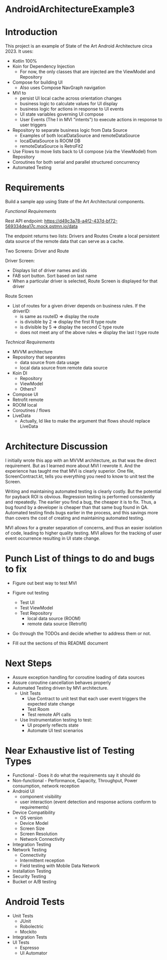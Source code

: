 # AndroidArchitectureExample3

# Introduction
This project is an example of State of the Art Android Architecture circa 2023. It uses:
* Kotlin 100%
* Koin for Dependency Injection
  * For now, the only classes that are injected are the ViewModel and Repository
* Compose for building UI
  * Also uses Compose NavGraph navigation
* MVI to
  * persist UI local cache across orientation changes
  * business logic to calculate values for UI display
  * business logic for actions in response to UI events
  * UI state variables governing UI compose
  * User Events (The I in MVI "intents") to execute actions in response to user triggers
* Repository to separate business logic from Data Source
  * Examples of both localDataSource and remoteDataSource
  * localDataSource is ROOM DB
  * remoteDataSource is RetroFit2
* Use Flows to move lists back to UI compose (via the ViewModel) from Repository
* Coroutines for both serial and parallel structured concurrency
* Automated Testing

# Requirements
Build a sample app using State of the Art Architectural components.

*Functional Requirements*

Rest API endpoint:
https://d49c3a78-a4f2-437d-bf72-569334dea17c.mock.pstmn.io/data

The endpoint returns two lists: Drivers and Routes
Create a local persistent data source of the remote data that can serve as a cache.

Two Screens: Driver and Route

Driver Screen:
* Displays list of driver names and ids
* FAB sort button. Sort based on last name
* When a particular driver is selected, Route Screen is displayed for that driver

Route Screen
* List of routes for a given driver depends on business rules. If the driverID:
  * is same as routeID => display the route
  * is divisible by 2 => display the first R type route
  * is divisible by 5 => display the second C type route
  * does not meet any of the above rules => display the last I type route

*Technical Requirements*
* MVVM architecture
* Repository that separates
  * data source from data usage
  * local data source from remote data source
* Koin DI
  * Repository
  * ViewModel
  * Others?
* Compose UI
* Retrofit remote 
* ROOM local
* Coroutines / flows
* LiveData
  * Actually, Id like to make the argument that flows should replace LiveData

# Architecture Discussion
I initially wrote this app with an MVVM architecture, as that was the direct requirement. But as I learned more about MVI I rewrote it. And the experience has taught me that MVI is clearly superior. One file, ScreenContract.kt, tells you everything you need to know to unit test the Screen.

Writing and maintaining automated testing is clearly costly. But the potential for payback ROI is obvious. Regression testing is performed consistently and repeatedly. The earlier you find a bug, the cheaper it is to fix. Thus, a bug found by a developer is cheaper than that same bug found in QA. Automated testing finds bugs earlier in the process, and this savings more than covers the cost of creating and maintaining automated testing.

MVI allows for a greater separation of concerns, and thus an easier isolation of code, leading to higher quality testing. MVI allows for the tracking of user event occurrence resulting in UI state change.  

# Punch List of things to do and bugs to fix
* Figure out best way to test MVI
* Figure out testing
  * Test UI
  * Test ViewModel
  * Test Repository
    * local data source (ROOM)
    * remote data source (Retrofit)

* Go through the TODOs and decide whether to address them or not.
* Fill out the sections of this README document

# Next Steps
* Assure exception handling for coroutine loading of data sources
* Assure coroutine cancellation behaves properly
* Automated Testing driven by MVI architecture.
  * Unit Tests
    * Use Contract to unit test that each user event triggers the expected state change
    * Test Room
    * Test remote API calls
  * Use Instrumentation testing to test:
    * UI properly reflects state
    * Automate UI test scenarios


# Near Exhaustive list of Testing Types
* Functional - Does it do what the requirements say it should do
* Non-functional - Performance, Capacity, Throughput, Power consumption, network reception
* Android UI
  * component visibility
  * user interaction (event detection and response actions conform to requirements)
* Device Compatibility
  * OS version
  * Device Model
  * Screen Size
  * Screen Resolution
  * Network Connectivity
* Integration Testing
* Network Testing
  * Connectivity
  * Intermittent reception
  * Field testing with Mobile Data Network
* Installation Testing
* Security Testing
* Bucket or A/B testing

# Android Tests
* Unit Tests
  * JUnit
  * Robolectric
  * Mockito
* Integration Tests
* UI Tests
  * Espresso
  * UI Automator